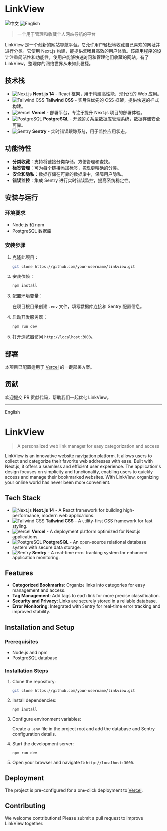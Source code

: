 # LinkView

<img src="https://img.icons8.com/ios-filled/50/000000/china.png" alt="中文" />
<img src="https://img.icons8.com/ios-filled/50/000000/usa.png" alt="English" />

> 一个用于管理和收藏个人网站导航的平台

LinkView 是一个创新的网站导航平台。它允许用户轻松地收藏自己喜欢的网址并进行分类。它使用 Next.js 构建，能提供流畅且高效的用户体验。该应用程序的设计注重简洁性和功能性，使用户能够快速访问和管理他们收藏的网站。有了 LinkView，整理你的网络世界从未如此便捷。

## 技术栈

- ![Next.js](https://img.shields.io/badge/Next.js-14-black?logo=next.js&logoColor=white) **Next.js 14** - React 框架，用于构建高性能、现代化的 Web 应用。
- ![Tailwind CSS](https://img.shields.io/badge/Tailwind%20CSS-3.0-blue?logo=tailwind-css&logoColor=white) **Tailwind CSS** - 实用性优先的 CSS 框架，提供快速的样式构建。
- ![Vercel](https://img.shields.io/badge/Vercel-Platform-black?logo=vercel&logoColor=white) **Vercel** - 部署平台，专注于提升 Next.js 项目的部署体验。
- ![PostgreSQL](https://img.shields.io/badge/PostgreSQL-Database-336791?logo=postgresql&logoColor=white) **PostgreSQL** - 开源的关系型数据库管理系统，数据存储安全可靠。
- ![Sentry](https://img.shields.io/badge/Sentry-Monitoring-362D59?logo=sentry&logoColor=white) **Sentry** - 实时错误跟踪系统，用于监控应用状态。

## 功能特性

- **分类收藏**：支持将链接分类存储，方便管理和查找。
- **标签管理**：可为每个链接添加标签，实现更精确的分类。
- **安全和隐私**：数据存储在可靠的数据库中，保障用户隐私。
- **错误监控**：集成 Sentry 进行实时错误监控，提高系统稳定性。

## 安装与运行

### 环境要求

- Node.js 和 npm
- PostgreSQL 数据库

### 安装步骤

1. 克隆此项目：

   ```bash
   git clone https://github.com/your-username/linkview.git
   ```

2. 安装依赖：

   ```bash
   npm install
   ```

3. 配置环境变量：

   在项目根目录创建 `.env` 文件，填写数据库连接和 Sentry 配置信息。

4. 启动开发服务器：

   ```bash
   npm run dev
   ```

5. 打开浏览器访问 `http://localhost:3000`。

## 部署

本项目已配置适用于 [Vercel](https://vercel.com/) 的一键部署方案。

## 贡献

欢迎提交 PR 贡献代码，帮助我们一起优化 LinkView。

---
<a id="english"></a>English
# LinkView

> A personalized web link manager for easy categorization and access

LinkView is an innovative website navigation platform. It allows users to collect and categorize their favorite web addresses with ease. Built with Next.js, it offers a seamless and efficient user experience. The application's design focuses on simplicity and functionality, enabling users to quickly access and manage their bookmarked websites. With LinkView, organizing your online world has never been more convenient.

## Tech Stack

- ![Next.js](https://img.shields.io/badge/Next.js-14-black?logo=next.js&logoColor=white) **Next.js 14** - A React framework for building high-performance, modern web applications.
- ![Tailwind CSS](https://img.shields.io/badge/Tailwind%20CSS-3.0-blue?logo=tailwind-css&logoColor=white) **Tailwind CSS** - A utility-first CSS framework for fast styling.
- ![Vercel](https://img.shields.io/badge/Vercel-Platform-black?logo=vercel&logoColor=white) **Vercel** - A deployment platform optimized for Next.js applications.
- ![PostgreSQL](https://img.shields.io/badge/PostgreSQL-Database-336791?logo=postgresql&logoColor=white) **PostgreSQL** - An open-source relational database system with secure data storage.
- ![Sentry](https://img.shields.io/badge/Sentry-Monitoring-362D59?logo=sentry&logoColor=white) **Sentry** - A real-time error tracking system for enhanced application monitoring.

## Features

- **Categorized Bookmarks**: Organize links into categories for easy management and access.
- **Tag Management**: Add tags to each link for more precise classification.
- **Security and Privacy**: Links are securely stored in a reliable database.
- **Error Monitoring**: Integrated with Sentry for real-time error tracking and improved stability.

## Installation and Setup

### Prerequisites

- Node.js and npm
- PostgreSQL database

### Installation Steps

1. Clone the repository:

   ```bash
   git clone https://github.com/your-username/linkview.git
   ```

2. Install dependencies:

   ```bash
   npm install
   ```

3. Configure environment variables:

   Create a `.env` file in the project root and add the database and Sentry configuration details.

4. Start the development server:

   ```bash
   npm run dev
   ```

5. Open your browser and navigate to `http://localhost:3000`.

## Deployment

The project is pre-configured for a one-click deployment to [Vercel](https://vercel.com/).

## Contributing

We welcome contributions! Please submit a pull request to improve LinkView together.
